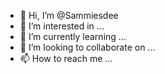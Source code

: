 - 👋 Hi, I’m @Sammiesdee
- 👀 I’m interested in ...
- 🌱 I’m currently learning ...
- 💞️ I’m looking to collaborate on ...
- 📫 How to reach me ...

<!---
Sammiesdee/Sammiesdee is a ✨ special ✨ repository because its `README.md` (this file) appears on your GitHub profile.
You can click the Preview link to take a look at your changes.
--->
